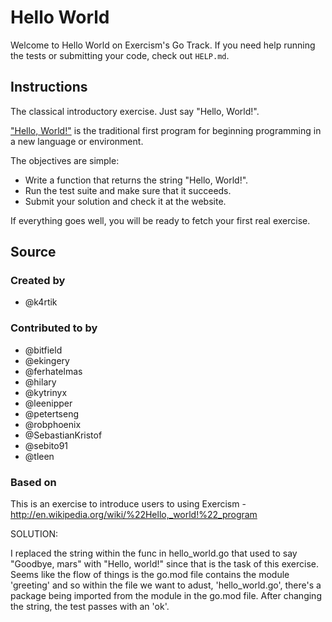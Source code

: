# Hello World

Welcome to Hello World on Exercism's Go Track.
If you need help running the tests or submitting your code, check out `HELP.md`.

## Instructions

The classical introductory exercise. Just say "Hello, World!".

["Hello, World!"](http://en.wikipedia.org/wiki/%22Hello,_world!%22_program) is
the traditional first program for beginning programming in a new language
or environment.

The objectives are simple:

- Write a function that returns the string "Hello, World!".
- Run the test suite and make sure that it succeeds.
- Submit your solution and check it at the website.

If everything goes well, you will be ready to fetch your first real exercise.

## Source

### Created by

- @k4rtik

### Contributed to by

- @bitfield
- @ekingery
- @ferhatelmas
- @hilary
- @kytrinyx
- @leenipper
- @petertseng
- @robphoenix
- @SebastianKristof
- @sebito91
- @tleen

### Based on

This is an exercise to introduce users to using Exercism - http://en.wikipedia.org/wiki/%22Hello,_world!%22_program

SOLUTION:

I replaced the string within the func in hello_world.go that used to say "Goodbye, mars" with "Hello, world!" since that is the task of this exercise. Seems like the flow of things is the go.mod file contains the module 'greeting' and so within the file we want to adust, 'hello_world.go', there's a package being imported from the module in the go.mod file.  After changing the string, the test passes with an 'ok'.